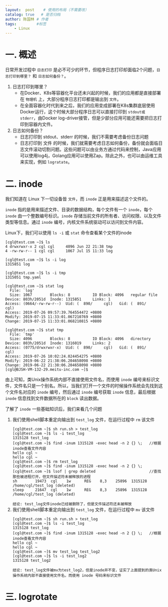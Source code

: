```yaml
---
layout:  post    # 使用的布局（不需要改）
catalog: true   # 是否归档
author: 陈国林 # 作者
tags:         #标签
    - Linux
---
```


# 一. 概述
日常开发过程中 `日志打印` 是必不可少的环节，但程序日志打印却面临2个问题，`日志打印到哪里？` 和 `日志如何备份？`。

1. 日志打印到哪里？
    + 在Docker、K8s等容器化平台还未兴起的时候，我们的应用都是直接部署在 `物理机` 上，大部分程序日志打印都是输出到 `文件`。
    + 在全面容器化时代到来之后，我们的应用变成部署在K8s集群底层使用Docker运行，这个时候大部分程序日志可以直接打印到 `stdout或stderr`，由Docker log-driver接管，但是少部分应用可能还需要把日志打印到容器内文件。
2. 日志如何备份？
    + 日志打印到 stdout、stderr 的时候，我们不需要考虑备份日志问题
    + 日志打印到 文件 的时候，我们就需要考虑日志如何备份，备份就会面临日志文件滚动切割问题。这些问题可以由业务方通过代码来控制，Java应用可以使用log4j，Golang应用可以使用Zap。除此之外，也可以由运维工具来实现，例如 `logratate`。

# 二. inode
我们知道在 Linux 下一切设备皆 `文件`，而 `inode` 正是用来描述这个文件的。

`inode` 指的是用来描述文件、目录的数据结构，每个文件有一个 `inode`，每个 `inode` 由一个整数编号标识。`inode` 存储当前文件的所有者、访问权限、以及文件类型等信息。通过 `inode` 编号，内核文件系统驱动可以访问到文件内容。

Linux下，我们可以使用 `ls -i` 或 `stat` 命令查看某个文件的inode

```
[cgl@test.com ~]$ ls
4 drwxrwxr-x 2 cgl cgl     4096 Jun 22 21:38 tmp
4 -rw-rw-r-- 1 cgl cgl     1067 Jul 15 11:33 log

[cgl@test.com ~]$ ls -i log
1315851 log

[cgl@test.com ~]$ ls -i tmp
1315051 tmp.yaml

[cgl@test.com ~]$ stat log
  File: `log'
  Size: 1067      	Blocks: 8          IO Block: 4096   regular file
Device: 803h/2051d	Inode: 1315851     Links: 1
Access: (0664/-rw-rw-r--)  Uid: (  890/     cgl)   Gid: (  891/     cgl)
Access: 2019-07-26 09:57:39.764554472 +0800
Modify: 2019-07-15 11:33:01.067210769 +0800
Change: 2019-07-15 11:33:01.068210815 +0800

[cgl@test.com ~]$ stat tmp
  File: `tmp'
  Size: 4096      	Blocks: 8          IO Block: 4096   directory
Device: 803h/2051d	Inode: 1316019     Links: 2
Access: (0775/drwxrwxr-x)  Uid: (  890/     cgl)   Gid: (  891/     cgl)
Access: 2019-07-26 10:02:24.024454275 +0800
Modify: 2019-06-22 21:38:06.204658098 +0800
Change: 2019-06-22 21:38:06.204658098 +0800
[cgl@BJSH-VM-132-29.meitu-inc.com ~]$
```

由上可知，类Unix操作系统内部不直接使用文件名，而使用 `inode` 编号来标识文件，文件名只是一个别名。所以，当我们打开一个文件的时候操作系统会先找到这个文件名对应的 `inode` 编号，然后通过 `inode` 编号获取 `inode` 信息，最后根据 `inode` 信息找到文件数据所在的 `block` 读出数据。

了解了 `inode` 一些基础知识后，我们来看几个问题

1. 我们使用shell脚本重定向输出到 `test_log` 文件，在运行过程中 `rm` 该文件
   ```
   [cgl@test.com ~]$ sh run.sh > test_log
   [cgl@test.com ~]$ ls -i test_log
   1315128 test_log
   [cgl@test.com ~]$ find -inum 1315128 -exec head -n 2 {} \;   //根据inode查看文件内容
   hello cgl ~
   hello cgl ~
   [cgl@test.com ~]$ rm test_log
   [cgl@test.com ~]$ find -inum 1315128 -exec head -n 2 {} \;
   [cgl@test.com ~]$ lsof | grep deleted                        //查找那些被进程打开，但文件描述符未被释放的进程
   sh        19473  cgl    1w      REG    8,3    25896  1315128 /home/cgl/test_log (deleted)
   sleep     21647  cgl    1w      REG    8,3    25896  1315128 /home/cgl/test_log (deleted)
   ```
   `结论: test_log文件inode已经被删除了，但是文件描述符还未被释放`
2. 我们使用shell脚本重定向输出到 `test_log` 文件，在运行过程中 `mv` 该文件
   ```
   [cgl@test.com ~]$ sh run.sh > test_log
   [cgl@test.com ~]$ ls -i test_log
   1315128 test_log
   [cgl@test.com ~]$ find -inum 1315128 -exec head -n 2 {} \;   //根据inode查看文件内容
   hello cgl ~
   hello cgl ~
   [cgl@test.com ~]$ mv test_log test_log2
   [cgl@test.com ~]$ ls -i test_log2
   1315128 test_log2
   ```
   `结论: test_log文件被mv为test_log2，但是inode并不变，证实了上面提到的类Unix操作系统内部不直接使用文件名，而使用 inode 号码来标识文件`   
   
# 三. logrotate



